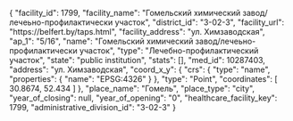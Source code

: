 {
    "facility_id": 1799,
    "facility_name": "Гомельский химический завод\/лечеьно-профилактически участок",
    "district_id": "3-02-3",
    "facility_url": "https:\/\/belfert.by\/taps.html",
    "facility_address": "ул. Химзаводская",
    "ap_1": "5\/16",
    "name": "Гомельский химический завод\/лечеьно-профилактически участок",
    "type": "Лечебно-профилактический участок",
    "state": "public institution",
    "stats": [],
    "med_id": 10287403,
    "address": "ул. Химзаводская",
    "coord_x_y": {
        "crs": {
            "type": "name",
            "properties": {
                "name": "EPSG:4326"
            }
        },
        "type": "Point",
        "coordinates": [
            30.8674,
            52.434
        ]
    },
    "place_name": "Гомель",
    "place_type": "city",
    "year_of_closing": null,
    "year_of_opening": "0",
    "healthcare_facility_key": 1799,
    "administrative_division_id": "3-02-3"
}